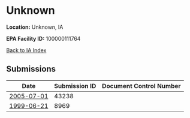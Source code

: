 # Unknown

**Location:** Unknown, IA

**EPA Facility ID:** 100000111764

[Back to IA Index](../../index.md)

## Submissions

| Date | Submission ID | Document Control Number |
|------|--------------|-------------------------|
| [2005-07-01](submissions/43238.md) | 43238 |  |
| [1999-06-21](submissions/8969.md) | 8969 |  |
